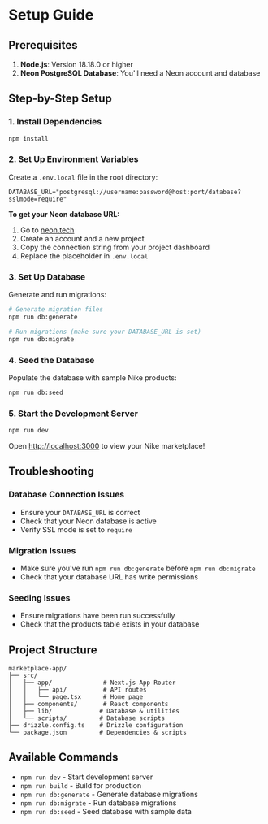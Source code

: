 # Setup Guide

## Prerequisites

1. **Node.js**: Version 18.18.0 or higher
2. **Neon PostgreSQL Database**: You'll need a Neon account and database

## Step-by-Step Setup

### 1. Install Dependencies

```bash
npm install
```

### 2. Set Up Environment Variables

Create a `.env.local` file in the root directory:

```env
DATABASE_URL="postgresql://username:password@host:port/database?sslmode=require"
```

**To get your Neon database URL:**

1. Go to [neon.tech](https://neon.tech)
2. Create an account and a new project
3. Copy the connection string from your project dashboard
4. Replace the placeholder in `.env.local`

### 3. Set Up Database

Generate and run migrations:

```bash
# Generate migration files
npm run db:generate

# Run migrations (make sure your DATABASE_URL is set)
npm run db:migrate
```

### 4. Seed the Database

Populate the database with sample Nike products:

```bash
npm run db:seed
```

### 5. Start the Development Server

```bash
npm run dev
```

Open [http://localhost:3000](http://localhost:3000) to view your Nike marketplace!

## Troubleshooting

### Database Connection Issues

- Ensure your `DATABASE_URL` is correct
- Check that your Neon database is active
- Verify SSL mode is set to `require`

### Migration Issues

- Make sure you've run `npm run db:generate` before `npm run db:migrate`
- Check that your database URL has write permissions

### Seeding Issues

- Ensure migrations have been run successfully
- Check that the products table exists in your database

## Project Structure

```
marketplace-app/
├── src/
│   ├── app/              # Next.js App Router
│   │   ├── api/          # API routes
│   │   └── page.tsx      # Home page
│   ├── components/       # React components
│   ├── lib/             # Database & utilities
│   └── scripts/         # Database scripts
├── drizzle.config.ts    # Drizzle configuration
└── package.json         # Dependencies & scripts
```

## Available Commands

- `npm run dev` - Start development server
- `npm run build` - Build for production
- `npm run db:generate` - Generate database migrations
- `npm run db:migrate` - Run database migrations
- `npm run db:seed` - Seed database with sample data
